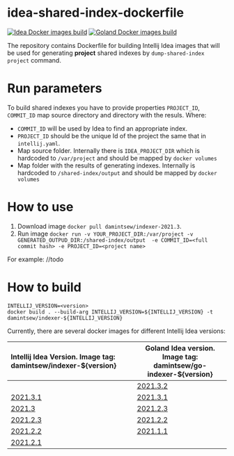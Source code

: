# idea-shared-index-dockerfile

[![Idea Docker images build](https://github.com/damintsew/idea-shared-index-dockerfile/actions/workflows/idea_release_build_and_push.yml/badge.svg?branch=master)](https://github.com/damintsew/idea-shared-index-dockerfile/actions/workflows/idea_release_build_and_push.yml)
[![Goland Docker images build](https://github.com/damintsew/idea-shared-index-dockerfile/actions/workflows/go_master_build_and_push.yml/badge.svg?branch=master)](https://github.com/damintsew/idea-shared-index-dockerfile/actions/workflows/go_master_build_and_push.yml)

The repository contains Dockerfile for building Intellij Idea images that will be used for generating **project** shared indexes 
by `dump-shared-index project` command.


# Run parameters
To build shared indexes you have to provide properties `PROJECT_ID`, `COMMIT_ID` map source directory and directory with the resuls.
Where: 
- `COMMIT_ID` will be used by Idea to find an appropriate index.
- `PROJECT_ID` should be the unique Id of the project the same that in `intellij.yaml`.
- Map source folder. Internally there is `IDEA_PROJECT_DIR` which is hardcoded to `/var/project` and should be mapped by `docker volumes`
- Map folder with the results of generating indexes. Internally is hardcoded to `/shared-index/output` and should be mapped by `docker volumes`


# How to use

1. Download image `docker pull damintsew/indexer-2021.3`.
2. Run image `docker run -v YOUR_PROJECT_DIR:/var/project -v GENERATED_OUTPUD_DIR:/shared-index/output 
-e COMMIT_ID=<full commit hash> -e PROJECT_ID=<project name>` 

For example: //todo 

# How to build
```
INTELLIJ_VERSION=<version>
docker build . --build-arg INTELLIJ_VERSION=${INTELLIJ_VERSION} -t damintsew/indexer-${INTELLIJ_VERSION}
```
Currently, there are several docker images for different Intellij Idea versions:

| Intellij Idea Version. Image tag: damintsew/indexer-${version}                   | Goland Idea version. Image tag: damintsew/go-indexer-${version}                     |
|:---------------------------------------------------------------------------------|-------------------------------------------------------------------------------------|
|                                                                                  | [2021.3.2](https://hub.docker.com/repository/docker/damintsew/go-indexer-2021.3.2]) |
| [2021.3.1](https://hub.docker.com/repository/docker/damintsew/indexer-2021.3.1]) | [2021.3.1](https://hub.docker.com/repository/docker/damintsew/go-indexer-2021.3.1]) |
| [2021.3](https://hub.docker.com/repository/docker/damintsew/indexer-2021.3])     | [2021.2.3](https://hub.docker.com/repository/docker/damintsew/go-indexer-2021.2.3]) |
| [2021.2.3](https://hub.docker.com/repository/docker/damintsew/indexer-2021.2.3]) | [2021.2.2](https://hub.docker.com/repository/docker/damintsew/go-indexer-2021.2.2]) |
| [2021.2.2](https://hub.docker.com/repository/docker/damintsew/indexer-2021.2.2]) | [2021.1.1](https://hub.docker.com/repository/docker/damintsew/go-indexer-2021.2.1]) |
| [2021.2.1](https://hub.docker.com/repository/docker/damintsew/indexer-2021.2.1]) |                                                                                     |
